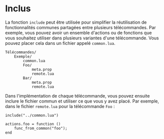 # Inclus

La fonction ``include`` peut être utilisée pour simplifier la réutilisation de fonctionnalités communes partagées entre plusieurs télécommandes.
Par exemple, vous pouvez avoir un ensemble d'actions ou de fonctions que vous souhaitez utiliser dans plusieurs variantes d'une télécommande.
Vous pouvez placer cela dans un fichier appelé ``common.lua``.

	Télécommandes/
		Exemple/
			common.lua
			Foo/
				meta.prop
				remote.lua
			Bar/
				meta.prop
				remote.lua

Dans l'implémentation de chaque télécommande, vous pouvez ensuite inclure le fichier commun et utiliser ce que vous y avez placé.
Par exemple, dans le fichier ``remote.lua`` pour la télécommande ``Foo`` :

	include("../common.lua")

	actions.foo = function ()
		func_from_common("foo");
	end
